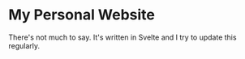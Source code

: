 # My Personal Website
There's not much to say.
It's written in Svelte and I try to update this regularly.
